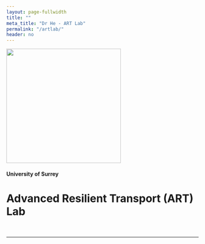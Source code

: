 ```yaml
---
layout: page-fullwidth
title: ""
meta_title: "Dr He - ART Lab"
permalink: "/artlab/"
header: no
---
```


<img src="{{ site.urlimg }}surrey_art_lab_600x190.png" alt="" width="300">

<h4>University of Surrey</h4>

<h1>Advanced Resilient Transport (ART) Lab</h1> <br>

----
